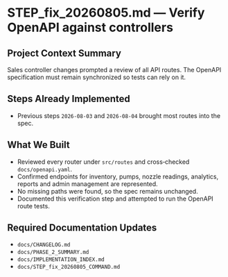 # STEP_fix_20260805.md — Verify OpenAPI against controllers

## Project Context Summary
Sales controller changes prompted a review of all API routes. The OpenAPI specification must remain synchronized so tests can rely on it.

## Steps Already Implemented
- Previous steps `2026-08-03` and `2026-08-04` brought most routes into the spec.

## What We Built
- Reviewed every router under `src/routes` and cross‑checked `docs/openapi.yaml`.
- Confirmed endpoints for inventory, pumps, nozzle readings, analytics, reports and admin management are represented.
- No missing paths were found, so the spec remains unchanged.
- Documented this verification step and attempted to run the OpenAPI route tests.

## Required Documentation Updates
- `docs/CHANGELOG.md`
- `docs/PHASE_2_SUMMARY.md`
- `docs/IMPLEMENTATION_INDEX.md`
- `docs/STEP_fix_20260805_COMMAND.md`
